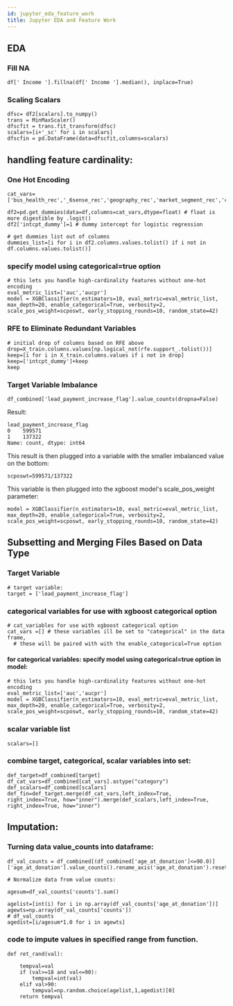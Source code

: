 ```yaml
---
id: jupyter_eda_feature_work
title: Jupyter EDA and Feature Work
---
```



## EDA

### Fill NA

```df[' Income '].fillna(df[' Income '].median(), inplace=True)```

### Scaling Scalars

```
dfsc= df2[scalars].to_numpy()
trans = MinMaxScaler()
dfscfit = trans.fit_transform(dfsc)
scalars=[i+'_sc' for i in scalars]
dfscfin = pd.DataFrame(data=dfscfit,columns=scalars)
```
## handling feature cardinality:

### One Hot Encoding

```
cat_vars=['bus_health_rec','_6sense_rec','geography_rec','market_segment_rec','crm_recode','has_salesforce','has_hubspot','has_funding','industry_rec','emea_na','has_crm']

df2=pd.get_dummies(data=df,columns=cat_vars,dtype=float) # float is more digestible by .logit()
df2['intcpt_dummy']=1 # dummy intercept for logistic regression

# get dummies list out of columns
dummies_list=[i for i in df2.columns.values.tolist() if i not in df.columns.values.tolist()]
```

### specify model using categorical=true option

```
# this lets you handle high-cardinality features without one-hot encoding
eval_metric_list=['auc','aucpr']
model = XGBClassifier(n_estimators=10, eval_metric=eval_metric_list, max_depth=20, enable_categorical=True, verbosity=2, scale_pos_weight=scposwt, early_stopping_rounds=10, random_state=42)
```

### RFE to Eliminate Redundant Variables

```
# initial drop of columns based on RFE above
drop=X_train.columns.values[np.logical_not(rfe.support_.tolist())]
keep=[i for i in X_train.columns.values if i not in drop]
keep=['intcpt_dummy']+keep
keep
```
### Target Variable Imbalance

```df_combined['lead_payment_increase_flag'].value_counts(dropna=False)```

Result:

```
lead_payment_increase_flag
0    599571
1    137322
Name: count, dtype: int64
```

This result is then plugged into a variable with the smaller imbalanced value on the bottom:

```
scposwt=599571/137322
```


This variable is then plugged into the xgboost model's scale_pos_weight parameter:

```
model = XGBClassifier(n_estimators=10, eval_metric=eval_metric_list, max_depth=20, enable_categorical=True, verbosity=2, scale_pos_weight=scposwt, early_stopping_rounds=10, random_state=42)
```

## Subsetting and Merging Files Based on Data Type

### Target Variable

```
# target variable:
target = ['lead_payment_increase_flag']
```

### categorical variables for use with xgboost categorical option

```
# cat_variables for use with xgboost categorical option
cat_vars =[] # these variables ill be set to "categorical" in the data frame,
  # these will be paired with with the enable_categorical=True option
```

#### for categorical variables: specify model using categorical=true option in model:

```
# this lets you handle high-cardinality features without one-hot encoding
eval_metric_list=['auc','aucpr']
model = XGBClassifier(n_estimators=10, eval_metric=eval_metric_list, max_depth=20, enable_categorical=True, verbosity=2, scale_pos_weight=scposwt, early_stopping_rounds=10, random_state=42)
```

### scalar variable list
```
scalars=[]
```

### combine target, categorical, scalar variables into set:

```
def_target=df_combined[target]
df_cat_vars=df_combined[cat_vars].astype("category")
def_scalars=df_combined[scalars]
def_fin=def_target.merge(df_cat_vars,left_index=True, right_index=True, how="inner").merge(def_scalars,left_index=True, right_index=True, how="inner")
```

## Imputation:

### Turning data value_counts into dataframe:

```
df_val_counts = df_combined[(df_combined['age_at_donation']<=90.0)]['age_at_donation'].value_counts().rename_axis('age_at_donation').reset_index(name='counts')

# Normalize data from value counts:

agesum=df_val_counts['counts'].sum()

agelist=[int(i) for i in np.array(df_val_counts['age_at_donation'])]
agewts=np.array(df_val_counts['counts'])
# df_val_counts
agedist=[i/agesum*1.0 for i in agewts]
```

### code to impute values in specified range from function.

```
def ret_rand(val):

    tempval=val
    if (val>=18 and val<=90):
        tempval=int(val)
    elif val>90:
        tempval=np.random.choice(agelist,1,agedist)[0]
    return tempval
```
